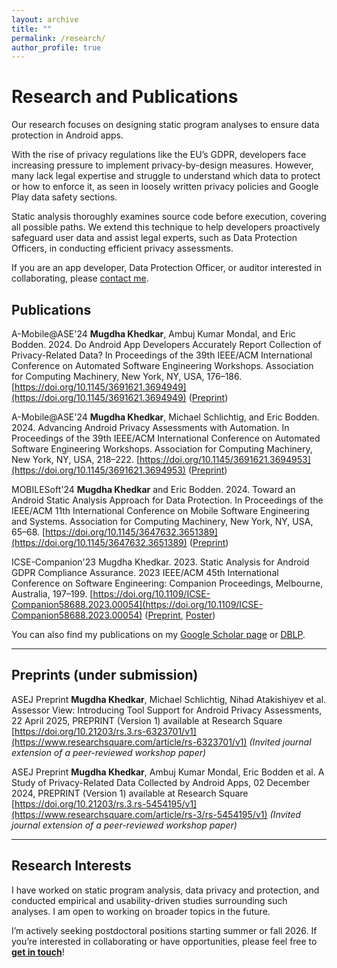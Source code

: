 ```yaml
---
layout: archive
title: ""
permalink: /research/
author_profile: true
---
```


**Research and Publications**
=====

Our research focuses on designing static program analyses to ensure data protection in Android apps.

With the rise of privacy regulations like the EU’s GDPR, developers face increasing pressure to implement privacy-by-design measures. However, many lack legal expertise and struggle to understand which data to protect or how to enforce it, as seen in loosely written privacy policies and Google Play data safety sections.

Static analysis thoroughly examines source code before execution, covering all possible paths. We extend this technique to help developers proactively safeguard user data and assist legal experts, such as Data Protection Officers, in conducting efficient privacy assessments.

If you are an app developer, Data Protection Officer, or auditor interested in collaborating, please [contact me](mailto:mugdha.khedkar@upb.de). 

## Publications

<span class="pub-abbr pub-asew">A-Mobile@ASE'24</span>  **Mugdha Khedkar**, Ambuj Kumar Mondal, and Eric Bodden. 2024. Do Android App Developers Accurately Report Collection of Privacy-Related Data? In Proceedings of the 39th IEEE/ACM International Conference on Automated Software Engineering Workshops. Association for Computing Machinery, New York, NY, USA, 176–186. [https://doi.org/10.1145/3691621.3694949](https://doi.org/10.1145/3691621.3694949) ([Preprint](https://arxiv.org/abs/2409.04167))

<span class="pub-abbr pub-asew">A-Mobile@ASE'24</span> **Mugdha Khedkar**, Michael Schlichtig, and Eric Bodden. 2024. Advancing Android Privacy Assessments with Automation. In Proceedings of the 39th IEEE/ACM International Conference on Automated Software Engineering Workshops. Association for Computing Machinery, New York, NY, USA, 218–222. [https://doi.org/10.1145/3691621.3694953](https://doi.org/10.1145/3691621.3694953) ([Preprint](https://arxiv.org/abs/2409.06564))

<span class="pub-abbr pub-mobilesoft">MOBILESoft'24</span>  **Mugdha Khedkar** and Eric Bodden. 2024. Toward an Android Static Analysis Approach for Data Protection. In Proceedings of the IEEE/ACM 11th International Conference on Mobile Software Engineering and Systems. Association for Computing Machinery, New York, NY, USA, 65–68. [https://doi.org/10.1145/3647632.3651389](https://doi.org/10.1145/3647632.3651389) ([Preprint](https://arxiv.org/abs/2402.07889))

<span class="pub-abbr pub-icse">ICSE-Companion'23</span> Mugdha Khedkar. 2023. Static Analysis for Android GDPR Compliance Assurance. 2023 IEEE/ACM 45th International Conference on Software Engineering: Companion Proceedings, Melbourne, Australia, 197–199. [https://doi.org/10.1109/ICSE-Companion58688.2023.00054](https://doi.org/10.1109/ICSE-Companion58688.2023.00054) ([Preprint](https://arxiv.org/abs/2303.09606), [Poster]({{mugdhak30.github.io}}/assets/MugdhaICSE2023Poster.pdf))

You can also find my publications on my [Google Scholar page](https://scholar.google.com/citations?user=E737Q-wAAAAJ&hl=en) or [DBLP](https://dblp.org/pid/342/8311.html).

---

## Preprints (under submission)

<span class="pub-abbr pub-preprint">ASEJ Preprint</span> **Mugdha Khedkar**, Michael Schlichtig, Nihad Atakishiyev et al. Assessor View: Introducing Tool Support for Android Privacy Assessments, 22 April 2025, PREPRINT (Version 1) available at Research Square [https://doi.org/10.21203/rs.3.rs-6323701/v1](https://www.researchsquare.com/article/rs-6323701/v1) 
*(Invited journal extension of a peer-reviewed workshop paper)*

<span class="pub-abbr pub-preprint">ASEJ Preprint</span> **Mugdha Khedkar**, Ambuj Kumar Mondal, Eric Bodden et al. A Study of Privacy-Related Data Collected by Android Apps, 02 December 2024, PREPRINT (Version 1) available at Research Square [https://doi.org/10.21203/rs.3.rs-5454195/v1](https://www.researchsquare.com/article/rs-3/rs-5454195/v1) 
*(Invited journal extension of a peer-reviewed workshop paper)*

---

## Research Interests

I have worked on static program analysis, data privacy and protection, and conducted empirical and usability-driven studies surrounding such analyses. I am open to working on broader topics in the future. 

I’m actively seeking postdoctoral positions starting summer or fall 2026. If you’re interested in collaborating or have opportunities, please feel free to <a href="mugdha.khedkar@upb.de"><strong>get in touch</strong></a>!
